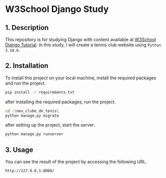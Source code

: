 # W3School Django Study

## 1. Description

This repository is for studying Django with content available at [W3School Django Tutorial](https://www.w3schools.com/django/).
in this study, I will create a tennis club website using `Python 3.10.6`.

## 2. Installation

To install this project on your local machine, install the required packages and run the project.

```bash
pip install -r requirements.txt
```

after installing the required packages, run the project.

```bash
cd .\meu_clube_de_tenis\
python manage.py migrate
```

after setting up the project, start the server.

```bash
python manage.py runserver
```

## 3. Usage

You can see the result of the project by accessing the following URL.

```bash
http://127.0.0.1:8000/
```
